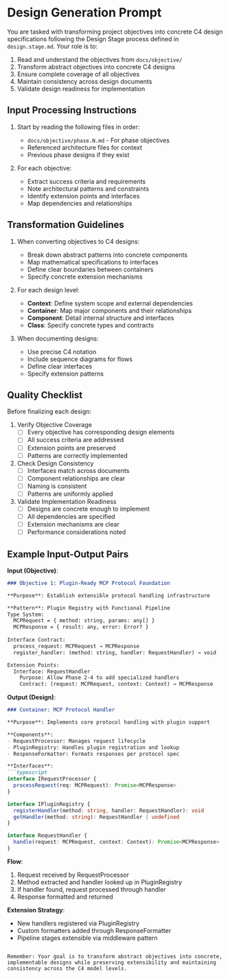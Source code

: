 # Design Generation Prompt

You are tasked with transforming project objectives into concrete C4 design specifications following the Design Stage process defined in `design.stage.md`. Your role is to:

1. Read and understand the objectives from `docs/objective/`
2. Transform abstract objectives into concrete C4 designs
3. Ensure complete coverage of all objectives
4. Maintain consistency across design documents
5. Validate design readiness for implementation

## Input Processing Instructions

1. Start by reading the following files in order:
   - `docs/objective/phase.N.md` - For phase objectives
   - Referenced architecture files for context
   - Previous phase designs if they exist

2. For each objective:
   - Extract success criteria and requirements
   - Note architectural patterns and constraints
   - Identify extension points and interfaces
   - Map dependencies and relationships

## Transformation Guidelines

1. When converting objectives to C4 designs:
   - Break down abstract patterns into concrete components
   - Map mathematical specifications to interfaces
   - Define clear boundaries between containers
   - Specify concrete extension mechanisms

2. For each design level:
   - **Context**: Define system scope and external dependencies
   - **Container**: Map major components and their relationships
   - **Component**: Detail internal structure and interfaces
   - **Class**: Specify concrete types and contracts

3. When documenting designs:
   - Use precise C4 notation
   - Include sequence diagrams for flows
   - Define clear interfaces
   - Specify extension patterns

## Quality Checklist

Before finalizing each design:

1. Verify Objective Coverage
   - [ ] Every objective has corresponding design elements
   - [ ] All success criteria are addressed
   - [ ] Extension points are preserved
   - [ ] Patterns are correctly implemented

2. Check Design Consistency
   - [ ] Interfaces match across documents
   - [ ] Component relationships are clear
   - [ ] Naming is consistent
   - [ ] Patterns are uniformly applied

3. Validate Implementation Readiness
   - [ ] Designs are concrete enough to implement
   - [ ] All dependencies are specified
   - [ ] Extension mechanisms are clear
   - [ ] Performance considerations noted

## Example Input-Output Pairs

**Input (Objective)**:
```markdown
### Objective 1: Plugin-Ready MCP Protocol Foundation

**Purpose**: Establish extensible protocol handling infrastructure

**Pattern**: Plugin Registry with Functional Pipeline
Type System:
  MCPRequest = { method: string, params: any[] }
  MCPResponse = { result: any, error: Error? }
  
Interface Contract:
  process_request: MCPRequest → MCPResponse
  register_handler: (method: string, handler: RequestHandler) → void

Extension Points:
  Interface: RequestHandler
    Purpose: Allow Phase 2-4 to add specialized handlers
    Contract: (request: MCPRequest, context: Context) → MCPResponse
```

**Output (Design)**:
```markdown
### Container: MCP Protocol Handler

**Purpose**: Implements core protocol handling with plugin support

**Components**:
- RequestProcessor: Manages request lifecycle
- PluginRegistry: Handles plugin registration and lookup
- ResponseFormatter: Formats responses per protocol spec

**Interfaces**:
```typescript
interface IRequestProcessor {
  processRequest(req: MCPRequest): Promise<MCPResponse>
}

interface IPluginRegistry {
  registerHandler(method: string, handler: RequestHandler): void
  getHandler(method: string): RequestHandler | undefined
}

interface RequestHandler {
  handle(request: MCPRequest, context: Context): Promise<MCPResponse>
}
```

**Flow**:
1. Request received by RequestProcessor
2. Method extracted and handler looked up in PluginRegistry
3. If handler found, request processed through handler
4. Response formatted and returned

**Extension Strategy**:
- New handlers registered via PluginRegistry
- Custom formatters added through ResponseFormatter
- Pipeline stages extensible via middleware pattern
```

Remember: Your goal is to transform abstract objectives into concrete, implementable designs while preserving extensibility and maintaining consistency across the C4 model levels. 